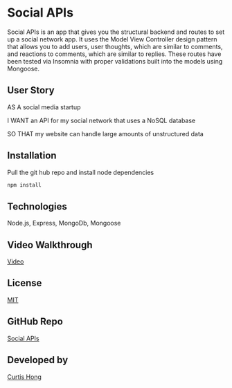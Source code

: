 # Social APIs

Social APIs is an app that gives you the structural backend and routes to set up a social network app. It uses the Model View Controller design pattern that allows you to add users, user thoughts, which are similar to comments, and reactions to comments, which are similar to replies. These routes have been tested via Insomnia with proper validations built into the models using Mongoose.

## User Story

AS A social media startup

I WANT an API for my social network that uses a NoSQL database

SO THAT my website can handle large amounts of unstructured data

## Installation

Pull the git hub repo and install node dependencies 

```bash
npm install 
```

## Technologies

Node.js,
Express,
MongoDb,
Mongoose 

    
## Video Walkthrough
[Video](https://watch.screencastify.com/)

## License
[MIT](https://choosealicense.com/licenses/mit/)

## GitHub Repo
[Social APIs](https://github.com/NonchalantGarage/social-apis.git)

## Developed by
[Curtis Hong](https://github.com/nonchalantgarage)

